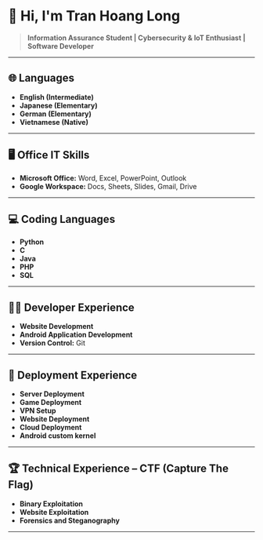 # 👋 Hi, I'm Tran Hoang Long

> **Information Assurance Student | Cybersecurity & IoT Enthusiast | Software Developer**

---

## 🌐 Languages

- **English (Intermediate)**  
- **Japanese (Elementary)**  
- **German (Elementary)**  
- **Vietnamese (Native)**  

---

## 🖥️ Office IT Skills

- **Microsoft Office:** Word, Excel, PowerPoint, Outlook  
- **Google Workspace:** Docs, Sheets, Slides, Gmail, Drive  

---

## 💻 Coding Languages

- **Python**  
- **C**  
- **Java**  
- **PHP**  
- **SQL**

---

## 👨‍💻 Developer Experience

- **Website Development**  
- **Android Application Development**  
- **Version Control:** Git  

---

## 🚀 Deployment Experience

- **Server Deployment**  
- **Game Deployment**  
- **VPN Setup**  
- **Website Deployment**  
- **Cloud Deployment**
- **Android custom kernel**

---

## 🏆 Technical Experience – CTF (Capture The Flag)

- **Binary Exploitation**  
- **Website Exploitation**  
- **Forensics and Steganography**  

---
